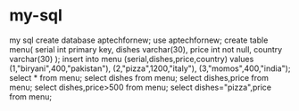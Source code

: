 # my-sql
my sql
create database aptechfornew;
use aptechfornew;
create table menu(
serial int primary key,
dishes varchar(30),
price int not null,
country varchar(30)
);
insert into menu
(serial,dishes,price,country)
values
(1,"biryani",400,"pakistan"),
(2,"pizza",1200,"italy"),
(3,"momos",400,"india");
select * from menu;
select dishes from menu;
select dishes,price from menu;
select dishes,price>500 from menu;
select dishes="pizza",price from menu;
